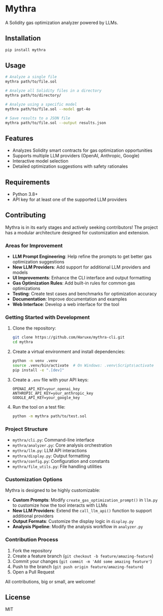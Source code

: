 # Mythra

A Solidity gas optimization analyzer powered by LLMs.

## Installation

```bash
pip install mythra
```

## Usage

```bash
# Analyze a single file
mythra path/to/file.sol

# Analyze all Solidity files in a directory
mythra path/to/directory/

# Analyze using a specific model
mythra path/to/file.sol --model gpt-4o

# Save results to a JSON file
mythra path/to/file.sol --output results.json
```

## Features

- Analyzes Solidity smart contracts for gas optimization opportunities
- Supports multiple LLM providers (OpenAI, Anthropic, Google)
- Interactive model selection
- Detailed optimization suggestions with safety rationales

## Requirements

- Python 3.8+
- API key for at least one of the supported LLM providers

## Contributing

Mythra is in its early stages and actively seeking contributors! The project has a modular architecture designed for customization and extension.

### Areas for Improvement

- **LLM Prompt Engineering**: Help refine the prompts to get better gas optimization suggestions
- **New LLM Providers**: Add support for additional LLM providers and models
- **UI Improvements**: Enhance the CLI interface and output formatting
- **Gas Optimization Rules**: Add built-in rules for common gas optimizations
- **Testing**: Create test cases and benchmarks for optimization accuracy
- **Documentation**: Improve documentation and examples
- **Web Interface**: Develop a web interface for the tool

### Getting Started with Development

1. Clone the repository:
   ```bash
   git clone https://github.com/Haruxe/mythra-cli.git
   cd mythra
   ```

2. Create a virtual environment and install dependencies:
   ```bash
   python -m venv .venv
   source .venv/bin/activate  # On Windows: .venv\Scripts\activate
   pip install -e ".[dev]"
   ```

3. Create a `.env` file with your API keys:
   ```
   OPENAI_API_KEY=your_openai_key
   ANTHROPIC_API_KEY=your_anthropic_key
   GOOGLE_API_KEY=your_google_key
   ```

4. Run the tool on a test file:
   ```bash
   python -m mythra path/to/test.sol
   ```

### Project Structure

- `mythra/cli.py`: Command-line interface
- `mythra/analyzer.py`: Core analysis orchestration
- `mythra/llm.py`: LLM API interactions
- `mythra/display.py`: Output formatting
- `mythra/config.py`: Configuration and constants
- `mythra/file_utils.py`: File handling utilities

### Customization Options

Mythra is designed to be highly customizable:

- **Custom Prompts**: Modify `create_gas_optimization_prompt()` in `llm.py` to customize how the tool interacts with LLMs
- **New LLM Providers**: Extend the `call_llm_api()` function to support additional providers
- **Output Formats**: Customize the display logic in `display.py`
- **Analysis Pipeline**: Modify the analysis workflow in `analyzer.py`

### Contribution Process

1. Fork the repository
2. Create a feature branch (`git checkout -b feature/amazing-feature`)
3. Commit your changes (`git commit -m 'Add some amazing feature'`)
4. Push to the branch (`git push origin feature/amazing-feature`)
5. Open a Pull Request

All contributions, big or small, are welcome!

## License

MIT
